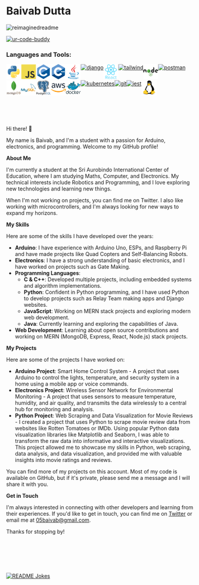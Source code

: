 # Baivab Dutta

<img src="https://myreadme.vercel.app/api/embed/Ur-Code-Buddy?panels=userstatistics,toprepositories,toplanguages,commitgraph" alt="reimaginedreadme" />



<p align="left"> 
  <a href="https://github.com/ryo-ma/github-profile-trophy">
    <img src="https://github-profile-trophy.vercel.app/?username=ur-code-buddy&theme=dracula&title=Commit,Experience" alt="ur-code-buddy" />
  </a> 
</p>

<h3 align="left">Languages and Tools:</h3>
<div style="display: flex; flex-wrap: wrap;">
    <!-- Programming Languages -->
    <a href="https://www.python.org" target="_blank" rel="noreferrer">
        <img src="https://raw.githubusercontent.com/devicons/devicon/master/icons/python/python-original.svg" alt="python" width="40" height="40"/>
    </a>
    <a href="https://developer.mozilla.org/en-US/docs/Web/JavaScript" target="_blank" rel="noreferrer">
        <img src="https://raw.githubusercontent.com/devicons/devicon/master/icons/javascript/javascript-original.svg" alt="javascript" width="40" height="40"/>
    </a>
    <a href="https://www.cprogramming.com/" target="_blank" rel="noreferrer">
        <img src="https://raw.githubusercontent.com/devicons/devicon/master/icons/c/c-original.svg" alt="c" width="40" height="40"/>
    </a>
    <a href="https://www.w3schools.com/cpp/" target="_blank" rel="noreferrer">
        <img src="https://raw.githubusercontent.com/devicons/devicon/master/icons/cplusplus/cplusplus-original.svg" alt="cplusplus" width="40" height="40"/>
    </a>
    <a href="https://www.java.com" target="_blank" rel="noreferrer">
        <img src="https://raw.githubusercontent.com/devicons/devicon/master/icons/java/java-original.svg" alt="java" width="40" height="40"/>
    </a>
    <a href="https://www.djangoproject.com/" target="_blank" rel="noreferrer">
        <img src="https://cdn.worldvectorlogo.com/logos/django.svg" alt="django" width="40" height="40"/>
    </a>
    <a href="https://reactjs.org/" target="_blank" rel="noreferrer">
        <img src="https://raw.githubusercontent.com/devicons/devicon/master/icons/react/react-original-wordmark.svg" alt="react" width="40" height="40"/>
    </a>
    <a href="https://tailwindcss.com/" target="_blank" rel="noreferrer">
        <img src="https://www.vectorlogo.zone/logos/tailwindcss/tailwindcss-icon.svg" alt="tailwind" width="40" height="40"/>
    </a>
    <a href="https://www.nodejs.org" target="_blank" rel="noreferrer">
        <img src="https://raw.githubusercontent.com/devicons/devicon/master/icons/nodejs/nodejs-original-wordmark.svg" alt="nodejs" width="40" height="40"/>
    </a>
    <a href="https://www.postman.com" target="_blank" rel="noreferrer">
        <img src="https://www.vectorlogo.zone/logos/getpostman/getpostman-icon.svg" alt="postman" width="40" height="40"/>
    </a>
    <!-- Databases -->
    <a href="https://www.mongodb.com/" target="_blank" rel="noreferrer">
        <img src="https://raw.githubusercontent.com/devicons/devicon/master/icons/mongodb/mongodb-original-wordmark.svg" alt="mongodb" width="40" height="40"/>
    </a>
    <a href="https://www.mysql.com/" target="_blank" rel="noreferrer">
        <img src="https://raw.githubusercontent.com/devicons/devicon/master/icons/mysql/mysql-original-wordmark.svg" alt="mysql" width="40" height="40"/>
    </a>
    <a href="https://www.postgresql.org" target="_blank" rel="noreferrer">
        <img src="https://raw.githubusercontent.com/devicons/devicon/master/icons/postgresql/postgresql-original-wordmark.svg" alt="postgresql" width="40" height="40"/>
    </a>
    <!-- DevOps -->
    <a href="https://aws.amazon.com" target="_blank" rel="noreferrer">
        <img src="https://raw.githubusercontent.com/devicons/devicon/master/icons/amazonwebservices/amazonwebservices-original-wordmark.svg" alt="aws" width="40" height="40"/>
    </a>
    <a href="https://www.docker.com/" target="_blank" rel="noreferrer">
        <img src="https://raw.githubusercontent.com/devicons/devicon/master/icons/docker/docker-original-wordmark.svg" alt="docker" width="40" height="40"/>
    </a>
    <a href="https://kubernetes.io" target="_blank" rel="noreferrer">
        <img src="https://www.vectorlogo.zone/logos/kubernetes/kubernetes-icon.svg" alt="kubernetes" width="40" height="40"/>
    </a>
    <!-- Extras -->
    <a href="https://git-scm.com/" target="_blank" rel="noreferrer">
        <img src="https://www.vectorlogo.zone/logos/git-scm/git-scm-icon.svg" alt="git" width="40" height="40"/>
    </a>
    <a href="https://jestjs.io" target="_blank" rel="noreferrer">
        <img src="https://www.vectorlogo.zone/logos/jestjsio/jestjsio-icon.svg" alt="jest" width="40" height="40"/>
    </a>
    <a href="https://www.linux.org/" target="_blank" rel="noreferrer">
        <img src="https://raw.githubusercontent.com/devicons/devicon/master/icons/linux/linux-original.svg" alt="linux" width="40" height="40"/>
    </a>

</div>

<h2></h2>
<br></br>


Hi there! 👋

My name is Baivab, and I'm a student with a passion for Arduino, electronics, and programming. Welcome to my GitHub profile!

**About Me**

I'm currently a student at the Sri Aurobindo International Center of Education, where I am studying Maths, Computer, and Electronics. My technical interests include Robotics and Programming, and I love exploring new technologies and learning new things.

When I'm not working on projects, you can find me on Twitter. I also like working with microcontrollers, and I'm always looking for new ways to expand my horizons.

**My Skills**

Here are some of the skills I have developed over the years:

- **Arduino**: I have experience with Arduino Uno, ESPs, and Raspberry Pi and have made projects like Quad Copters and Self-Balancing Robots.
- **Electronics**: I have a strong understanding of basic electronics, and I have worked on projects such as Gate Making.
- **Programming Languages**:
  - **C & C++**: Developed multiple projects, including embedded systems and algorithm implementations.
  - **Python**: Confident in Python programming, and I have used Python to develop projects such as Relay Team making apps and Django websites.
  - **JavaScript**: Working on MERN stack projects and exploring modern web development.
  - **Java**: Currently learning and exploring the capabilities of Java.
- **Web Development**: Learning about open source contributions and working on MERN (MongoDB, Express, React, Node.js) stack projects.

**My Projects**

Here are some of the projects I have worked on:

- **Arduino Project**: Smart Home Control System - A project that uses Arduino to control the lights, temperature, and security system in a home using a mobile app or voice commands.
- **Electronics Project**: Wireless Sensor Network for Environmental Monitoring - A project that uses sensors to measure temperature, humidity, and air quality, and transmits the data wirelessly to a central hub for monitoring and analysis.
- **Python Project**: Web Scraping and Data Visualization for Movie Reviews - I created a project that uses Python to scrape movie review data from websites like Rotten Tomatoes or IMDb. Using popular Python data visualization libraries like Matplotlib and Seaborn, I was able to transform the raw data into informative and interactive visualizations. This project allowed me to showcase my skills in Python, web scraping, data analysis, and data visualization, and provided me with valuable insights into movie ratings and reviews.

You can find more of my projects on this account. Most of my code is available on GitHub, but if it's private, please send me a message and I will share it with you.


**Get in Touch**

I'm always interested in connecting with other developers and learning from their experiences. If you'd like to get in touch, you can find me on [Twitter](https://www.x.com/DuttaBaivab/) or email me at 05baivab@gmail.com.

Thanks for stopping by!

<br> <h1></h1></br>

<a href="https://github.com/Ur-Code-Buddy/"><img align="center" src="https://readme-jokes.vercel.app/api" alt="README Jokes"></a>

<div style="background-image: url('https://images.unsplash.com/photo-1617713964959-d9a36bbc7b52?q=80&w=2070&auto=format&fit=crop&ixlib=rb-4.0.3&ixid=M3wxMjA3fDB8MHxwaG90by1wYWdlfHx8fGVufDB8fHx8fA%3D%3D'); background-size: cover; background-position: center;">
